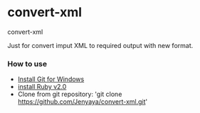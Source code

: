 # convert-xml
convert-xml

Just for convert imput XML to required output with new format.

### How to use

- [Install Git for Windows](https://git-scm.com/download/win)
- [install Ruby v2.0](http://rubyinstaller.org/downloads/)
- Clone from git repository:
    'git clone https://github.com/Jenyaya/convert-xml.git'


